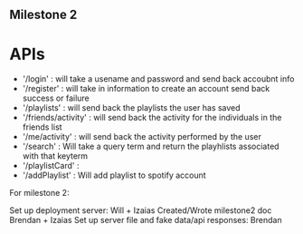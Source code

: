 ## Milestone 2

# APIs

-   '/login' : will take a usename and password and send back accoubnt info
-   '/register' : will take in information to create an account send back success or failure
-   '/playlists' : will send back the playlists the user has saved
-   '/friends/activity' : will send back the activity for the individuals in the friends list
-   '/me/activity' : will send back the activity performed by the user
-   '/search' : Will take a query term and return the playhlists associated with that keyterm
-   '/playlistCard' : 
-   '/addPlaylist' : Will add playlist to spotify account


For milestone 2:

Set up deployment server: Will + Izaias
Created/Wrote milestone2 doc Brendan + Izaias
Set up server file and fake data/api responses: Brendan
